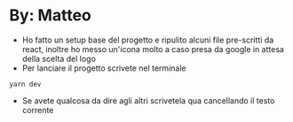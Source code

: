 # By: Matteo

-   Ho fatto un setup base del progetto e ripulito alcuni file pre-scritti da react,
    inoltre ho messo un'icona molto a caso presa da google in attesa della scelta del logo
-   Per lanciare il progetto scrivete nel terminale

```
yarn dev
```

-   Se avete qualcosa da dire agli altri scrivetela qua cancellando il testo corrente
